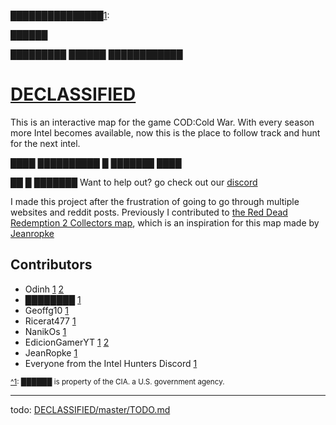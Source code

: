 
███████████████<a name="myfootnote1">[1](#footnote)</a>:

██████

█████████  ██████  ████████████
# [DECLASSIFIED](https://Odinnh.github.io/DECLASSIFIED)
This is an interactive map for the game COD:Cold War.
With every season more Intel becomes available, now this is the place to follow track and hunt for the next intel.

████ ██████████ █ ███████ ████

██ █ ███████
Want to help out? go check out our [discord](https://discord.gg/4Xqj8XntFe)

I made this project after the frustration of going to go through multiple websites and reddit posts.
Previously I contributed to [the Red Dead Redemption 2 Collectors map](https://jeanropke.github.io/RDR2CollectorsMap/), which is an inspiration for this map made by [Jeanropke](https://github.com/jeanropke/)

## Contributors
 - Odinh [1](https://github.com/iligalodin) [2](https://github.com/Odinnh)
 - ████████ [1](https://www.youtube.com/watch?v=dQw4w9WgXcQ)
 - Geoffg10 [1](https://www.reddit.com/user/Alpharettaraiders09/)
 - Ricerat477 [1](https://www.reddit.com/user/Ricerat477)
 - NanikOs [1](https://github.com/Nanik0s)
 - EdicionGamerYT [1](https://github.com/EdicionGamer) [2](https://www.youtube.com/channel/UCLFdusOixGf1Pto6oHfFdog)
 - JeanRopke [1](https://github.com/jeanropke)
 - Everyone from the Intel Hunters Discord [1](https://discord.gg/vu5cr7GWCR)

<sup name="footnote">[^1](#myfootnote1): ██████ is property of the CIA. a U.S. government agency.</sup>

--------------------------------------------------
todo: [DECLASSIFIED/master/TODO.md](https://github.com/Odinnh/DECLASSIFIED/blob/master/TODO.md)
